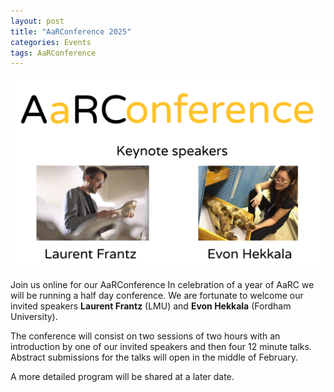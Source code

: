 ```yaml
---
layout: post
title: "AaRConference 2025"
categories: Events
tags: AaRConference
---
```

![AaRConference 2025 speaker poster](/assets/media/AaRConference_speakers_poster.png "AaRConference 2025 Speakers")

Join us online for our AaRConference 
In celebration of a year of AaRC we will be running a half day conference. 
We are fortunate to welcome our invited speakers **Laurent Frantz** (LMU) and **Evon Hekkala** (Fordham University).

The conference will consist on two sessions of two hours with an introduction by one of our invited speakers and then four 12 minute talks.
Abstract submissions for the talks will open in the middle of February. 

A more detailed program will be shared at a later date. 
